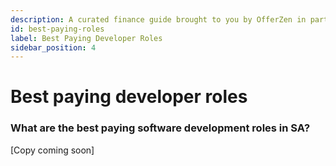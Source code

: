 ```yaml
---
description: A curated finance guide brought to you by OfferZen in partnership with Investec.
id: best-paying-roles
label: Best Paying Developer Roles
sidebar_position: 4
---
```


# Best paying developer roles

### **What are the best paying software development roles in SA?**

\[Copy coming soon]
